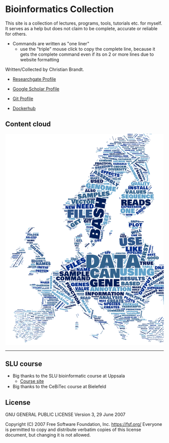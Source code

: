 # Bioinformatics Collection

This site is a collection of lectures, programs, tools, tutorials etc. for myself.
It serves as a help but does not claim to be complete, accurate or reliable for others.

* Commands are written as "one liner"
  * use the "triple" mouse click to copy the complete line, because it gets the complete command even if its on 2 or more lines due to website formatting


Written/Collected by Christian Brandt.

* [Researchgate Profile](https://www.researchgate.net/profile/Christian_Brandt5)

* [Google Scholar Profile](https://scholar.google.se/citations?user=YSWxKeoAAAAJ&hl=en)

* [Git Profile](https://github.com/replikation)

* [Dockerhub](https://hub.docker.com/u/replikation/)

## Content cloud

![picture](img/20181019_110008.png)

____
## SLU course

* Big thanks to the SLU bioinformatic course at Uppsala
    - [Course site](https://sgbc.github.io/course/)
* Big thanks to the CeBiTec course at Bielefeld

## License

GNU GENERAL PUBLIC LICENSE
   Version 3, 29 June 2007

Copyright (C) 2007 Free Software Foundation, Inc. <https://fsf.org/>
Everyone is permitted to copy and distribute verbatim copies
of this license document, but changing it is not allowed.
